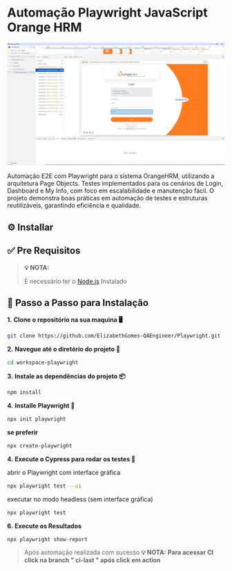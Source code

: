 # Automação Playwright JavaScript Orange HRM 

![Texto alternativo](playwrightframework.png)



Automação E2E com Playwright para o sistema OrangeHRM, utilizando a arquitetura Page Objects. Testes implementados para os cenários de Login, Dashboard e My Info, com foco em escalabilidade e manutenção fácil. O projeto demonstra boas práticas em automação de testes e estruturas reutilizáveis, garantindo eficiência e qualidade.

## ⚙️ Installar


## ✅ Pre Requisitos

> **💡 NOTA:**
> 
> È necessário ter o [Node.js](https://nodejs.org)  Instalado



## 📝 Passo a Passo para Instalação




**1.** **Clone o repositório na sua maquina 🖥️**

```bash
git clone https://github.com/ElizabethGomes-QAEngineer/Playwright.git
```

**2.** **Navegue até o diretório do projeto 📂**

```bash
cd workspace-playwright
````


**3.** **Instale as dependências do projeto 📦**

```bash
npm install 
```

**4.** **Installe Playwright  🚀**

```bash
npx init playwright
```

**se preferir**

```bash
npx create-playwright
```


**4.** **Execute o Cypress para rodar os testes 🚀**

abrir o Playwright com interface gráfica 

```bash
npx playwright test --ui
```

executar no modo headless (sem interface gráfica)

```bash
npx playwright test
```

**6.** **Execute os Resultados**

```bash
npx playwright show-report
```






> Após automação realizada com sucesso
> **💡 NOTA:** **Para acessar CI click na branch " ci-last " após click em action**
